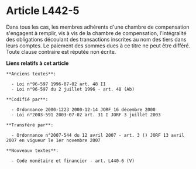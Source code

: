 # Article L442-5

Dans tous les cas, les membres adhérents d'une chambre de compensation s'engagent à remplir, vis à vis de la chambre de
compensation, l'intégralité des obligations découlant des transactions inscrites au nom des tiers dans leurs comptes. Le
paiement des sommes dues à ce titre ne peut être différé. Toute clause contraire est réputée non écrite.

**Liens relatifs à cet article**

	**Anciens textes**:

	  - Loi n°96-597 1996-07-02 art. 48 II
	  - Loi n°96-597 du 2 juillet 1996 - art. 48 (Ab)

	**Codifié par**:

	  - Ordonnance 2000-1223 2000-12-14 JORF 16 décembre 2000
	  - Loi n°2003-591 2003-07-02 art. 31 I JORF 3 juillet 2003

	**Transféré par**:

	  - Ordonnance n°2007-544 du 12 avril 2007 - art. 3 () JORF 13 avril 2007 en vigueur le 1er novembre 2007

	**Nouveaux textes**:

	  - Code monétaire et financier - art. L440-6 (V)
